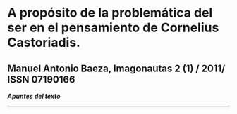 # A propósito de la problemática del ser en el pensamiento de Cornelius Castoriadis.  

## Manuel Antonio Baeza, Imagonautas 2 (1) / 2011/ ISSN 07190166

***Apuntes del texto***

---
